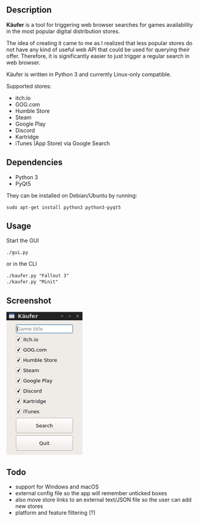 ## Description

**Käufer** is a tool for triggering web browser searches for games availability in the most popular digital distribution stores.

The idea of creating it came to me as I realized that less popular stores do not have any kind of useful web API that could be used for querying their offer. Therefore, it is significantly easier to just trigger a regular search in web browser.

Käufer is written in Python 3 and currently Linux-only compatible.

Supported stores:
- itch.io
- GOG.com
- Humble Store
- Steam
- Google Play
- Discord
- Kartridge
- iTunes (App Store) via Google Search

## Dependencies

- Python 3
- PyQt5

They can be installed on Debian/Ubuntu by running:

    sudo apt-get install python3 python3-pyqt5

## Usage

Start the GUI
    
    ./gui.py

or in the CLI

    ./kaufer.py "Fallout 3"
    ./kaufer.py "Minit"

## Screenshot
![Screenshot of Käufer window](https://github.com/hardpenguin/kaufer/raw/master/screenshot.png)

## Todo

- support for Windows and macOS
- external config file so the app will remember unticked boxes
- also move store links to an external text/JSON file so the user can add new stores
- platform and feature filtering (?)